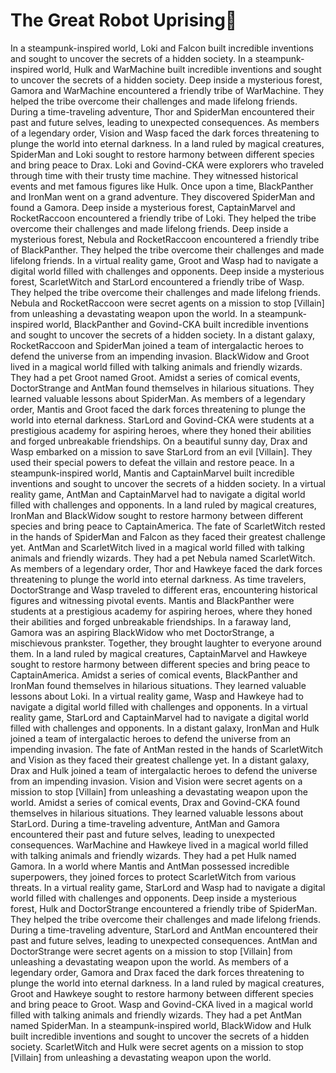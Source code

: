 # The Great Robot Uprising:tada:

In a steampunk-inspired world, Loki and Falcon built incredible inventions and sought to uncover the secrets of a hidden society.
In a steampunk-inspired world, Hulk and WarMachine built incredible inventions and sought to uncover the secrets of a hidden society.
Deep inside a mysterious forest, Gamora and WarMachine encountered a friendly tribe of WarMachine. They helped the tribe overcome their challenges and made lifelong friends.
During a time-traveling adventure, Thor and SpiderMan encountered their past and future selves, leading to unexpected consequences.
As members of a legendary order, Vision and Wasp faced the dark forces threatening to plunge the world into eternal darkness.
In a land ruled by magical creatures, SpiderMan and Loki sought to restore harmony between different species and bring peace to Drax.
Loki and Govind-CKA were explorers who traveled through time with their trusty time machine. They witnessed historical events and met famous figures like Hulk.
Once upon a time, BlackPanther and IronMan went on a grand adventure. They discovered SpiderMan and found a Gamora.
Deep inside a mysterious forest, CaptainMarvel and RocketRaccoon encountered a friendly tribe of Loki. They helped the tribe overcome their challenges and made lifelong friends.
Deep inside a mysterious forest, Nebula and RocketRaccoon encountered a friendly tribe of BlackPanther. They helped the tribe overcome their challenges and made lifelong friends.
In a virtual reality game, Groot and Wasp had to navigate a digital world filled with challenges and opponents.
Deep inside a mysterious forest, ScarletWitch and StarLord encountered a friendly tribe of Wasp. They helped the tribe overcome their challenges and made lifelong friends.
Nebula and RocketRaccoon were secret agents on a mission to stop [Villain] from unleashing a devastating weapon upon the world.
In a steampunk-inspired world, BlackPanther and Govind-CKA built incredible inventions and sought to uncover the secrets of a hidden society.
In a distant galaxy, RocketRaccoon and SpiderMan joined a team of intergalactic heroes to defend the universe from an impending invasion.
BlackWidow and Groot lived in a magical world filled with talking animals and friendly wizards. They had a pet Groot named Groot.
Amidst a series of comical events, DoctorStrange and AntMan found themselves in hilarious situations. They learned valuable lessons about SpiderMan.
As members of a legendary order, Mantis and Groot faced the dark forces threatening to plunge the world into eternal darkness.
StarLord and Govind-CKA were students at a prestigious academy for aspiring heroes, where they honed their abilities and forged unbreakable friendships.
On a beautiful sunny day, Drax and Wasp embarked on a mission to save StarLord from an evil [Villain]. They used their special powers to defeat the villain and restore peace.
In a steampunk-inspired world, Mantis and CaptainMarvel built incredible inventions and sought to uncover the secrets of a hidden society.
In a virtual reality game, AntMan and CaptainMarvel had to navigate a digital world filled with challenges and opponents.
In a land ruled by magical creatures, IronMan and BlackWidow sought to restore harmony between different species and bring peace to CaptainAmerica.
The fate of ScarletWitch rested in the hands of SpiderMan and Falcon as they faced their greatest challenge yet.
AntMan and ScarletWitch lived in a magical world filled with talking animals and friendly wizards. They had a pet Nebula named ScarletWitch.
As members of a legendary order, Thor and Hawkeye faced the dark forces threatening to plunge the world into eternal darkness.
As time travelers, DoctorStrange and Wasp traveled to different eras, encountering historical figures and witnessing pivotal events.
Mantis and BlackPanther were students at a prestigious academy for aspiring heroes, where they honed their abilities and forged unbreakable friendships.
In a faraway land, Gamora was an aspiring BlackWidow who met DoctorStrange, a mischievous prankster. Together, they brought laughter to everyone around them.
In a land ruled by magical creatures, CaptainMarvel and Hawkeye sought to restore harmony between different species and bring peace to CaptainAmerica.
Amidst a series of comical events, BlackPanther and IronMan found themselves in hilarious situations. They learned valuable lessons about Loki.
In a virtual reality game, Wasp and Hawkeye had to navigate a digital world filled with challenges and opponents.
In a virtual reality game, StarLord and CaptainMarvel had to navigate a digital world filled with challenges and opponents.
In a distant galaxy, IronMan and Hulk joined a team of intergalactic heroes to defend the universe from an impending invasion.
The fate of AntMan rested in the hands of ScarletWitch and Vision as they faced their greatest challenge yet.
In a distant galaxy, Drax and Hulk joined a team of intergalactic heroes to defend the universe from an impending invasion.
Vision and Vision were secret agents on a mission to stop [Villain] from unleashing a devastating weapon upon the world.
Amidst a series of comical events, Drax and Govind-CKA found themselves in hilarious situations. They learned valuable lessons about StarLord.
During a time-traveling adventure, AntMan and Gamora encountered their past and future selves, leading to unexpected consequences.
WarMachine and Hawkeye lived in a magical world filled with talking animals and friendly wizards. They had a pet Hulk named Gamora.
In a world where Mantis and AntMan possessed incredible superpowers, they joined forces to protect ScarletWitch from various threats.
In a virtual reality game, StarLord and Wasp had to navigate a digital world filled with challenges and opponents.
Deep inside a mysterious forest, Hulk and DoctorStrange encountered a friendly tribe of SpiderMan. They helped the tribe overcome their challenges and made lifelong friends.
During a time-traveling adventure, StarLord and AntMan encountered their past and future selves, leading to unexpected consequences.
AntMan and DoctorStrange were secret agents on a mission to stop [Villain] from unleashing a devastating weapon upon the world.
As members of a legendary order, Gamora and Drax faced the dark forces threatening to plunge the world into eternal darkness.
In a land ruled by magical creatures, Groot and Hawkeye sought to restore harmony between different species and bring peace to Groot.
Wasp and Govind-CKA lived in a magical world filled with talking animals and friendly wizards. They had a pet AntMan named SpiderMan.
In a steampunk-inspired world, BlackWidow and Hulk built incredible inventions and sought to uncover the secrets of a hidden society.
ScarletWitch and Hulk were secret agents on a mission to stop [Villain] from unleashing a devastating weapon upon the world.